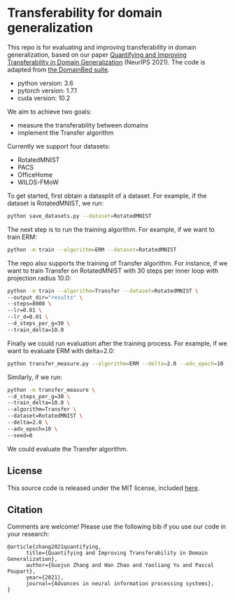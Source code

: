 # Transferability for domain generalization

This repo is for evaluating and improving transferability in domain generalization, based on our paper [Quantifying and Improving Transferability in Domain Generalization](https://arxiv.org/abs/2106.03632) (NeurIPS 2021). The code is adapted from [the DomainBed suite](https://github.com/facebookresearch/DomainBed).

* python version: 3.6
* pytorch version: 1.7.1
* cuda version: 10.2


We aim to achieve two goals:

* measure the transferability between domains
* implement the Transfer algorithm

Currently we support four datasets:

* RotatedMNIST
* PACS
* OfficeHome
* WILDS-FMoW

To get started, first obtain a datasplit of a dataset. For example, if the dataset is RotatedMNIST, we run:
```sh
python save_datasets.py --dataset=RotatedMNIST
```

The next step is to run the training algorithm. For example, if we want to train ERM:
```sh
python -m train --algorithm=ERM --dataset=RotatedMNIST
```

The repo also supports the training of Transfer algorithm. For instance, if we want to train Transfer on RotatedMNIST with 30 steps per inner loop with projection radius 10.0:
```sh
python -m train --algorithm=Transfer --dataset=RotatedMNIST \
--output_dir="results" \
--steps=8000 \
--lr=0.01 \
--lr_d=0.01 \
--d_steps_per_g=30 \
--train_delta=10.0
```

Finally we could run evaluation after the training process. For example, if we want to evaluate ERM with delta=2.0:

```sh
python transfer_measure.py --algorithm=ERM --delta=2.0 --adv_epoch=10 --seed=0
```

Similarly, if we run:
```sh
python -m transfer_measure \
--d_steps_per_g=30 \
--train_delta=10.0 \
--algorithm=Transfer \
--dataset=RotatedMNIST \
--delta=2.0 \
--adv_epoch=10 \
--seed=0
```
We could evaluate the Transfer algorithm. 


## License

This source code is released under the MIT license, included [here](LICENSE).

## Citation
Comments are welcome! Please use the following bib if you use our code in your research:
```
@article{zhang2021quantifying,
      title={Quantifying and Improving Transferability in Domain Generalization}, 
      author={Guojun Zhang and Han Zhao and Yaoliang Yu and Pascal Poupart},
      year={2021},
      journal={Advances in neural information processing systems},
}
```
